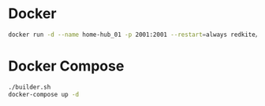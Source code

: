 # Docker
```bash
docker run -d --name home-hub_01 -p 2001:2001 --restart=always redkite/home-hub
```

# Docker Compose

```bash
./builder.sh
docker-compose up -d
```
